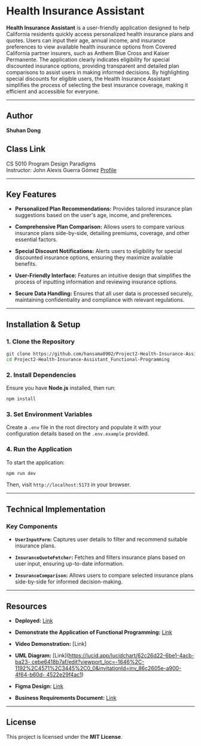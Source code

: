 # Health Insurance Assistant

**Health Insurance Assistant** is a user-friendly application designed to help California residents quickly access personalized health insurance plans and quotes. Users can input their age, annual income, and insurance preferences to view available health insurance options from Covered California partner insurers, such as Anthem Blue Cross and Kaiser Permanente. The application clearly indicates eligibility for special discounted insurance options, providing transparent and detailed plan comparisons to assist users in making informed decisions. By highlighting special discounts for eligible users, the Health Insurance Assistant simplifies the process of selecting the best insurance coverage, making it efficient and accessible for everyone.

---
## Author

**Shuhan Dong**

## Class Link

CS 5010 Program Design Paradigms  
Instructor: John Alexis Guerra Gómez [Profile](https://johnguerra.co/)

---
## Key Features

- **Personalized Plan Recommendations:** Provides tailored insurance plan suggestions based on the user's age, income, and preferences.

- **Comprehensive Plan Comparison:** Allows users to compare various insurance plans side-by-side, detailing premiums, coverage, and other essential factors.

- **Special Discount Notifications:** Alerts users to eligibility for special discounted insurance options, ensuring they maximize available benefits.

- **User-Friendly Interface:** Features an intuitive design that simplifies the process of inputting information and reviewing insurance options.

- **Secure Data Handling:** Ensures that all user data is processed securely, maintaining confidentiality and compliance with relevant regulations.

---

## Installation & Setup

### 1. Clone the Repository

```bash
git clone https://github.com/hansama0902/Project2-Health-Insurance-Assistant_Functional-Programming.git
cd Project2-Health-Insurance-Assistant_Functional-Programming
```

### 2. Install Dependencies

Ensure you have **Node.js** installed, then run:

```bash
npm install
```

### 3. Set Environment Variables

Create a `.env` file in the root directory and populate it with your configuration details based on the `.env.example` provided.

### 4. Run the Application

To start the application:

```bash
npm run dev
```

Then, visit `http://localhost:5173` in your browser.

---

## Technical Implementation

### Key Components

- **`UserInputForm`:** Captures user details to filter and recommend suitable insurance plans.

- **`InsuranceQuoteFetcher`:** Fetches and filters insurance plans based on user input, ensuring up-to-date information.

- **`InsuranceComparison`:** Allows users to compare selected insurance plans side-by-side for informed decision-making.

---

## Resources

- **Deployed:** [Link](https://health-insurance-assistant.web.app)
- **Demonstrate the Application of Functional Programming:** [Link](https://github.com/hansama0902/Project2-Health-Insurance-Assistant_Functional-Programming/blob/main/functional%20programming%20examples/README.md)

- **Video Demonstration:** [Link]

- **UML Diagram:** [Link]([https://lucid.app/lucidchart/62c26d22-6be1-4acb-ba23-
cebe6418b7af/edit?viewport_loc=-1646%2C-
1192%2C4571%2C3445%2C0_0&invitationId=inv_86c2605e-a900-4f64-b60d-
4522e29f4ac1](https://lucid.app/lucidchart/62c26d22-6be1-4acb-ba23-cebe6418b7af/edit?viewport_loc=-1646%2C-1252%2C4571%2C3563%2C0_0&invitationId=inv_86c2605e-a900-4f64-b60d-4522e29f4ac1))

- **Figma Design:** [Link](https://www.figma.com/design/ksccS9X5VI09JCaygX1w7I/Interface-Mockups?node-id=0-1&m=dev&t=CwdkuD8Z3wasC26g-1)

- **Business Requirements Document:** [Link](https://github.com/hansama0902/Project2-Health-Insurance-Assistant_Functional-Programming/blob/main/Business%20Requirements/Insure-Clear%20Saver%20Business%20Requirements.pdf)

---

## License

This project is licensed under the **MIT License**.
